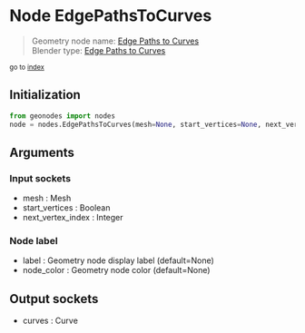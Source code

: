 
# Node EdgePathsToCurves

> Geometry node name: [Edge Paths to Curves](https://docs.blender.org/manual/en/latest/modeling/geometry_nodes/mesh/edge_paths_to_curves.html)<br>
  Blender type: [Edge Paths to Curves](https://docs.blender.org/api/current/bpy.types.GeometryNodeEdgePathsToCurves.html)
  
<sub>go to [index](/docs/index.md)</sub>

## Initialization

```python
from geonodes import nodes
node = nodes.EdgePathsToCurves(mesh=None, start_vertices=None, next_vertex_index=None, label=None, node_color=None)
```



## Arguments


### Input sockets

- mesh : Mesh
- start_vertices : Boolean
- next_vertex_index : Integer

### Node label

- label : Geometry node display label (default=None)
- node_color : Geometry node color (default=None)

## Output sockets

- curves : Curve
